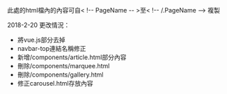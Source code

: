 此處的html檔內的內容可自< !-- PageName -- >至< !-- /.PageName --> 複製

2018-2-20 更改情況：
+ 將vue.js部分去掉
+ navbar-top連結名稱修正
+ 新增/components/article.html部分內容
+ 刪除/components/marquee.html
+ 刪除/components/gallery.html
+ 修正carousel.html存放內容
